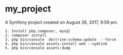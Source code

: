 my_project
==========

A Symfony project created on August 26, 2017, 9:59 pm.

```
1. Install php,composer, mysql
2. composer install
3. php bin/console  doctrine:schema:update  --force
4. php bin/console assets:install web --symlink
5. php bin/console assets:dump


```

